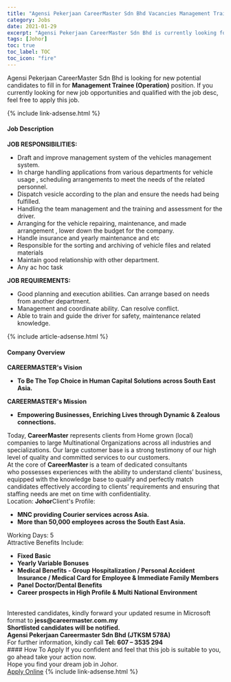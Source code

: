 ```yaml
---
title: "Agensi Pekerjaan CareerMaster Sdn Bhd Vacancies Management Trainee (Operation)" 
category: Jobs 
date: 2021-01-29 
excerpt: "Agensi Pekerjaan CareerMaster Sdn Bhd is currently looking for suitable person to fill in the Management Trainee (Operation) which positioned at Johor" 
tags: [Johor] 
toc: true 
toc_label: TOC 
toc_icon: "fire" 
--- 
```


<p>Agensi Pekerjaan CareerMaster Sdn Bhd is looking for new potential candidates to fill in for <b>Management Trainee (Operation)</b> position. If you currently looking for new job opportunities and qualified with the job desc, feel free to apply this job.
</p>{% include link-adsense.html %} 
<div><div><h4>Job Description</h4></div><div><div><span><div><div><strong>JOB RESPONSIBILITIES:</strong><ul><li>Draft and improve management system of the vehicles management system.</li><li>In charge handling applications from various departments for vehicle usage , scheduling arrangements to meet the needs of the related personnel.</li><li>Dispatch vesicle according to the plan and ensure the needs had being fulfilled.</li><li>Handling the team management and the training and assessment for the driver.</li><li>Arranging for the vehicle repairing, maintenance, and made arrangement , lower down the budget for the company.</li><li>Handle insurance and yearly maintenance and etc</li><li>Responsible for the sorting and archiving of vehicle files and related materials</li><li>Maintain good relationship with other department.</li><li>Any ac hoc task</li></ul><div><strong>JOB REQUIREMENTS:</strong></div><ul><li>Good planning and execution abilities. Can arrange based on needs from another department.</li><li>Management and coordinate ability. Can resolve conflict.</li><li>Able to train and guide the driver for safety, maintenance related knowledge.</li></ul></div></div></span></div></div></div> 
{% include article-adsense.html %} 
<div><div><h4>Company Overview</h4></div><div><div><span><div><div><div><strong>CAREERMASTER's&#160;</strong><strong>V</strong><strong>ision</strong></div><ul><li><strong>To Be The Top Choice in Human Capital Solutions across South East Asia.</strong></li></ul><div><strong>CAREERMASTER's Mission</strong></div><ul><li><strong>Empowering Businesses, Enriching Lives through Dynamic &amp; Zealous connections.</strong></li></ul><div>Today, <strong>CareerMaster</strong> represents clients from Home grown (local) companies to large Multinational Organizations across all industries&#160;and specializations. Our large customer base is a strong testimony of our high level of quality and committed services to our customers.</div><div>At the core of <strong>CareerMaster </strong>is a team of dedicated consultants who&#160;possesses experiences with the ability&#160;to understand clients&#8217; business, equipped with the knowledge base to qualify and perfectly match candidates effectively according to clients&#8217; requirements and ensuring that staffing needs are met on time with confidentiality.&#160;</div></div><div>Location: <strong>Johor</strong>Client's Profile:<ul><li><strong>MNC providing Courier services across Asia.</strong></li><li><strong>More than 50,000 employees across the South East Asia.</strong></li></ul><div>Working Days: 5</div><div>Attractive Benefits Include:</div><ul><li><strong>Fixed Basic</strong></li><li><strong>Yearly Variable Bonuses</strong></li><li><strong>Medical Benefits - Group Hospitalization / Personal Accident Insurance / Medical Card for Employee &amp; Immediate Family Members</strong></li><li><strong>Panel Doctor/Dental Benefits</strong></li><li><strong>Career prospects in High Profile &amp; Multi National Environment</strong><br>&#160;</li></ul></div><div>Interested candidates, kindly forward your updated resume in Microsoft format to <strong>jess@careermaster.com.my</strong><div><strong>Shortlisted candidates will be notified.</strong></div><strong>Agensi Pekerjaan Careermaster Sdn Bhd (JTKSM 578A)</strong><br>For further information, kindly call <strong>Tel: 607 &#8211; 3535 294</strong></div></div></span></div></div></div> 
#### How To Apply 
If you confident and feel that this job is suitable to you, go ahead take your action now. <br/> 
Hope you find your dream job in Johor. <br/> 
<a href="https://www.jobstreet.com.my/en/job/management-trainee-operation-4472500?jobId=jobstreet-my-job-4472500&sectionRank=13&token=0~f9d6ce33-3a8d-449d-9f1d-cd6167f84a81&fr=SRP%20View%20In%20New%20Ta" class="btn btn--info" target="_blank" rel="nofollow noopenner">Apply Online</a> 
{% include link-adsense.html %} 